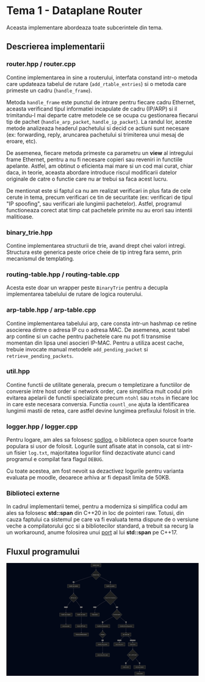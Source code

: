 # Tema 1 - Dataplane Router 
<!-- Guiman Albert 325CA -->

Aceasta implementare abordeaza toate subcerintele din tema.

## Descrierea implementarii

### router.hpp / router.cpp
Contine implementarea in sine a routerului, interfata constand intr-o metoda care updateaza tabelul de rutare (`add_rtable_entries`) si o metoda care primeste un cadru (`handle_frame`).

Metoda `handle_frame` este punctul de intrare pentru fiecare cadru Ethernet, aceasta verificand tipul informatiei incapulate de cadru (IP/ARP) si il trimitandu-l mai departe catre metodele ce se ocupa cu gestionarea fiecarui tip de pachet (`handle_arp_packet`, `handle_ip_packet`). La randul lor, aceste metode analizeaza
headerul pachetului si decid ce actiuni sunt necesare (ex: forwarding, reply, aruncarea pachetului si trimiterea unui mesaj de eroare, etc).

De asemenea, fiecare metoda primeste ca parametru un **view** al intregului frame Ethernet, pentru a nu fi necesare copieri sau reveniri in functiile apelante.
Astfel, am obtinut o eficienta mai mare si un cod mai curat, chiar daca, in teorie, aceasta abordare introduce riscul modificarii datelor originale de catre
o functie care nu ar trebui sa faca acest lucru.

De mentionat este si faptul ca nu am realizat verificari in plus fata de cele cerute in tema, precum verificari ce tin de securitate (ex: verificari de tipul "IP spoofing", sau verificari ale lungimii pachetelor). Astfel, programul functioneaza corect atat timp cat pachetele primite nu au erori sau intentii malitioase.

### binary_trie.hpp
Contine implementarea structurii de trie, avand drept chei valori intregi. Structura este generica peste orice cheie de tip intreg fara semn, prin mecanismul de templating.

### routing-table.hpp / routing-table.cpp

Acesta este doar un wrapper peste `BinaryTrie` pentru a decupla implementarea tabelului de rutare de logica routerului.

### arp-table.hpp / arp-table.cpp

Contine implementarea tabelului arp, care consta intr-un hashmap ce retine asocierea dintre o adresa IP cu o adresa MAC. De asemenea, acest tabel arp contine si un cache pentru pachetele care nu pot fi transmise momentan din lipsa unei asocieri IP-MAC. Pentru a utiliza acest cache, trebuie invocate manual metodele `add_pending_packet` si `retrieve_pending_packets`.

### util.hpp

Contine functii de utilitate generala, precum o templetizare a functiilor de conversie intre host order si network order, care simplifica mult codul prin evitarea apelarii de functii specializate precum `ntohl` sau `ntohs` in fiecare loc in care este necesara conversia. Functia `countl_one` ajuta la identificarea lungimii mastii de retea, care astfel devine lungimea prefixului folosit in trie.

### logger.hpp / logger.cpp

Pentru logare, am ales sa folosesc [spdlog](https://github.com/gabime/spdlog), o biblioteca open source foarte populara si usor de folosit. Logurile sunt afisate atat in consola, cat si intr-un fisier `log.txt`, majoritatea logurilor fiind dezactivate atunci cand programul e compilat fara flagul `DEBUG`.

Cu toate acestea, am fost nevoit sa dezactivez logurile pentru varianta evaluata pe moodle, deoarece arhiva ar fi depasit limita de 50KB.

### Biblioteci externe

In cadrul implementarii temei, pentru a moderniza si simplifica codul am ales sa folosesc **std::span** din C++20 in loc de pointeri raw. Totusi, din cauza faptului ca sistemul pe care va fi evaluata tema dispune de o versiune veche a compilatorului gcc si a bibliotecilor standard, a trebuit sa recurg la un workaround, anume folosirea unui [port](https://github.com/tcbrindle/span) al lui **std::span** pe C++17.

## Fluxul programului

![router_flow](router_flow.png)